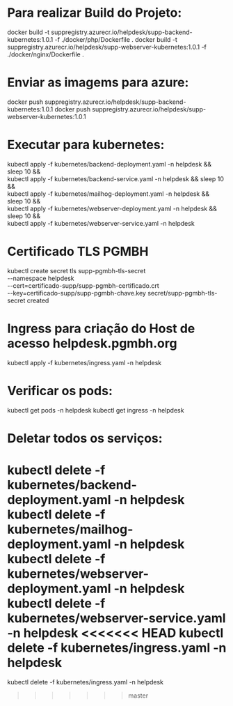 
# Para realizar Build do Projeto:
docker build -t suppregistry.azurecr.io/helpdesk/supp-backend-kubernetes:1.0.1 -f ./docker/php/Dockerfile .
docker build -t suppregistry.azurecr.io/helpdesk/supp-webserver-kubernetes:1.0.1 -f ./docker/nginx/Dockerfile .

# Enviar as imagems para azure:
docker push suppregistry.azurecr.io/helpdesk/supp-backend-kubernetes:1.0.1
docker push suppregistry.azurecr.io/helpdesk/supp-webserver-kubernetes:1.0.1

# Executar para kubernetes:
kubectl apply -f kubernetes/backend-deployment.yaml -n helpdesk && sleep 10 && \
kubectl apply -f kubernetes/backend-service.yaml -n helpdesk && sleep 10 && \
kubectl apply -f kubernetes/mailhog-deployment.yaml -n helpdesk && sleep 10 && \
kubectl apply -f kubernetes/webserver-deployment.yaml -n helpdesk && sleep 10 && \
kubectl apply -f kubernetes/webserver-service.yaml -n helpdesk

# Certificado TLS PGMBH
kubectl create secret tls supp-pgmbh-tls-secret \
  --namespace helpdesk \
  --cert=certificado-supp/supp-pgmbh-certificado.crt \
  --key=certificado-supp/supp-pgmbh-chave.key
secret/supp-pgmbh-tls-secret created

# Ingress para criação do Host de acesso helpdesk.pgmbh.org
kubectl apply -f kubernetes/ingress.yaml -n helpdesk

# Verificar os pods:
kubectl get pods -n helpdesk
kubectl get ingress -n helpdesk


# Deletar todos os serviços: 
kubectl delete -f kubernetes/backend-deployment.yaml -n helpdesk
kubectl delete -f kubernetes/mailhog-deployment.yaml -n helpdesk
kubectl delete -f kubernetes/webserver-deployment.yaml -n helpdesk
kubectl delete -f kubernetes/webserver-service.yaml -n helpdesk
<<<<<<< HEAD
kubectl delete -f kubernetes/ingress.yaml -n helpdesk
=======
kubectl delete -f kubernetes/ingress.yaml -n helpdesk
>>>>>>> master
